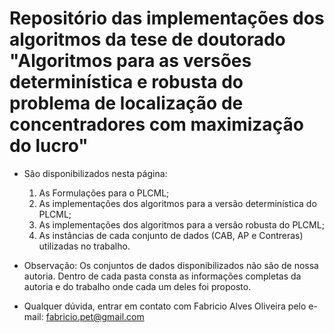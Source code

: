 # Repositório das implementações dos algoritmos da tese de doutorado "Algoritmos para as versões determinística e robusta do problema de localização de concentradores com maximização do lucro"

- São disponibilizados nesta página:
  1. As Formulações para o PLCML;
  2. As implementações dos algoritmos para a versão determinística do PLCML;
  3. As implementações dos algoritmos para a versão robusta do PLCML;
  4. As instâncias de cada conjunto de dados (CAB, AP e Contreras) utilizadas no trabalho.

- Observação: Os conjuntos de dados disponibilizados não são de nossa autoria.
  Dentro de cada pasta consta as informações completas da autoria e do trabalho onde cada um deles foi proposto.

- Qualquer dúvida, entrar em contato com Fabricio Alves Oliveira pelo e-mail: fabricio.pet@gmail.com

   

